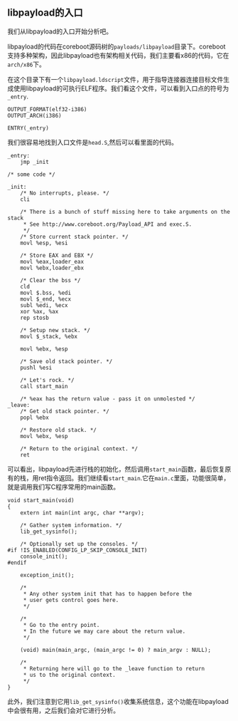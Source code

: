 ## libpayload的入口

我们从libpayload的入口开始分析吧。

libpayload的代码在coreboot源码树的``payloads/libpayload``目录下。coreboot支持多种架构，因此libpayload也有架构相关代码，我们主要看x86的代码，它在``arch/x86``下。

在这个目录下有一个``libpayload.ldscript``文件，用于指导连接器连接目标文件生成使用libpayload的可执行ELF程序。我们看这个文件，可以看到入口点的符号为``_entry``.

```
OUTPUT_FORMAT(elf32-i386)
OUTPUT_ARCH(i386)

ENTRY(_entry)
```

我们很容易地找到入口文件是``head.S``,然后可以看里面的代码。

```
_entry:
	jmp _init

/* some code */

_init:
	/* No interrupts, please. */
	cli

	/* There is a bunch of stuff missing here to take arguments on the stack
	 * See http://www.coreboot.org/Payload_API and exec.S.
	 */
	/* Store current stack pointer. */
	movl %esp, %esi

	/* Store EAX and EBX */
	movl %eax,loader_eax
	movl %ebx,loader_ebx

	/* Clear the bss */
	cld
	movl $.bss, %edi
	movl $_end, %ecx
	subl %edi, %ecx
	xor %ax, %ax
	rep stosb

	/* Setup new stack. */
	movl $_stack, %ebx

	movl %ebx, %esp

	/* Save old stack pointer. */
	pushl %esi

	/* Let's rock. */
	call start_main

	/* %eax has the return value - pass it on unmolested */
_leave:
	/* Get old stack pointer. */
	popl %ebx

	/* Restore old stack. */
	movl %ebx, %esp

	/* Return to the original context. */
	ret
```

可以看出，libpayload先进行栈的初始化，然后调用``start_main``函数，最后恢复原有的栈，用ret指令返回。我们继续看``start_main``.它在``main.c``里面，功能很简单，就是调用我们写C程序常用的main函数。

```
void start_main(void)
{
	extern int main(int argc, char **argv);

	/* Gather system information. */
	lib_get_sysinfo();

	/* Optionally set up the consoles. */
#if !IS_ENABLED(CONFIG_LP_SKIP_CONSOLE_INIT)
	console_init();
#endif

	exception_init();

	/*
	 * Any other system init that has to happen before the
	 * user gets control goes here.
	 */

	/*
	 * Go to the entry point.
	 * In the future we may care about the return value.
	 */

	(void) main(main_argc, (main_argc != 0) ? main_argv : NULL);

	/*
	 * Returning here will go to the _leave function to return
	 * us to the original context.
	 */
}
```

此外，我们注意到它用``lib_get_sysinfo()``收集系统信息，这个功能在libpayload中会很有用，之后我们会对它进行分析。
